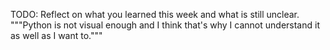 TODO: Reflect on what you learned this week and what is still unclear.
"""Python is not visual enough and I think that's why I cannot understand it as well as I want to."""